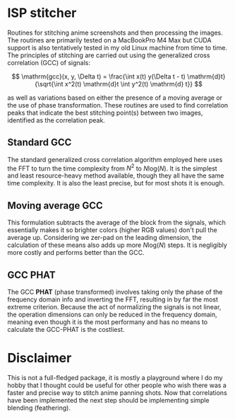# ISP stitcher
Routines for stitching anime screenshots and then processing the images. The routines are primarily tested on a MacBookPro M4 Max but CUDA support is also tentatively tested in my old Linux machine from time to time. The principles of stitching are carried out using the generalized cross correlation (GCC) of signals:

$$
\mathrm{gcc}(x, y, \Delta t) = \frac{\int x(t) y(\Delta t - t) \mathrm{d}t}{\sqrt{\int x^2(t) \mathrm{d}t \int y^2(t) \mathrm{d} t}}
$$

as well as variations based on either the presence of a moving average or the use of phase transformation. These routines are used to find correlation peaks that indicate the best stitching point(s) between two images, identified as the correlation peak.

## Standard GCC

The standard generalized cross correlation algorithm employed here uses the FFT to turn the time complexity from $N^2$ to $N\mathrm{log}(N)$. It is the simplest and least resource-heavy method available, though they all have the same time complexity. It is also the least precise, but for most shots it is enough.

## Moving average GCC

This formulation subtracts the average of the block from the signals, which essentially makes it so brighter colors (higher RGB values) don't pull the average up. Considering we zer-pad on the leading dimension, the calculation of these means also adds up more $N\mathrm{log}(N)$ steps. It is negligibly more costly and performs better than the GCC.

## GCC PHAT

The GCC **PHAT** (phase transformed) involves taking only the phase of the frequency domain info and inverting the FFT, resulting in by far the most extreme criterion. Because the act of normalizing the signals is not linear, the operation dimensions can only be reduced in the frequency domain, meaning even though it is the most performany and has no means to calculate the GCC-PHAT is the costliest.

# Disclaimer

This is not a full-fledged package, it is mostly a playground where I do my hobby that I thought could be useful for other people who wish there was a faster and precise way to stitch anime panning shots. Now that correlations have been implemented the next step should be implementing simple blending (feathering).

